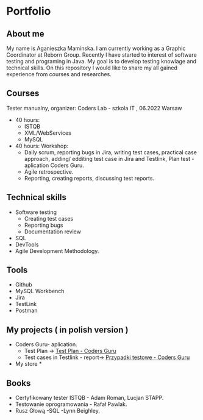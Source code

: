 # Portfolio
## About me
My name is Aganieszka Maminska. I am currently working as a Graphic Coordinator at Reborn Group. Recently I have started to interest of software testing and programing in Java. My goal is to develop testing knowlage and technical skills. On this repository I would like to share my all gained experience from courses and researches.
## Courses
Tester manualny,
organizer: Coders Lab - szkola IT , 06.2022 Warsaw
* 40 hours: 
  * ISTQB
  * XML/WebServices
  * MySQL
* 40 hours: Workshop:
  * Daily scrum, reporting bugs in Jira, writing test cases, practical case approach,
adding/ edditing test case in Jira and Testlink, Plan test - aplication Coders Guru.
  * Agile retrospective. 
  * Reporting, creating reports, discussing test reports.
## Technical skills
 * Software testing
   * Creating test cases
   * Reporting bugs
   * Documentation review
 * SQL
 * DevTools
 * Agile Development Methodology.
## Tools
 * Github
 * MySQL Workbench
 * Jira
 * TestLink
 * Postman
## My projects ( in polish version )
 * Coders Guru- aplication.
   * Test Plan -> [Test Plan - Coders Guru](../main/Wzor_Plan%20test%C3%B3w%20Coders%20Guru-%20Agnieszka%20Mami%C5%84ska.pdf)
   * Test cases in Testlink - report-> [Przypadki testowe - Coders Guru](https://github.com/aga-apm/Portfolio/blob/main/TestLink_%20raport.pdf)
 * My store
   * 
## Books
 * Certyfikowany tester ISTQB - Adam Roman, Lucjan STAPP.
 * Testowanie oprogramowania - Rafał Pawlak.
 * Rusz Głową -SQL -Lynn Beighley.
